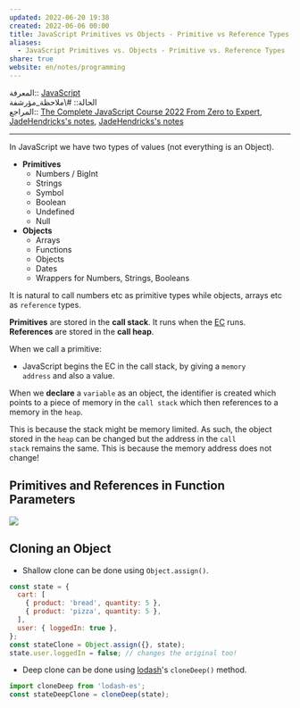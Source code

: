 ```yaml
---  
updated: 2022-06-20 19:38  
created: 2022-06-06 00:00  
title: JavaScript Primitives vs Objects - Primitive vs Reference Types  
aliases:  
  - JavaScript Primitives vs. Objects - Primitive vs. Reference Types  
share: true  
website: en/notes/programming  
---  
```

  
المعرفة:: [JavaScript](JavaScript)  
الحالة:: #\ملاحظة_مؤرشفة  
المراجع:: [The Complete JavaScript Course 2022 From Zero to Expert](The%20Complete%20JavaScript%20Course%202022%20From%20Zero%20to%20Expert), [JadeHendricks's notes](https://github.com/syahshiimi/second-brain/blob/a6bbf926dc6a391717c005c47e7f5b6a5e9327d9/05%20Learning/00%20JavaScript/202107101935%20JavaScript%20Data%20Types.md), [JadeHendricks's notes](https://github.com/JadeHendricks/the-complete-javascript-course-2019/blob/9f805e5d4e3ca73a628eb2b51d22690928ec565c/How%20Javascript%20Works/How%20Javascript%20Works.txt)  
  
---  
  
In JavaScript we have two types of values (not everything is an Object).  
  
- **Primitives**  
  - Numbers / BigInt  
  - Strings  
  - Symbol  
  - Boolean  
  - Undefined  
  - Null  
- **Objects**  
  - Arrays  
  - Functions  
  - Objects  
  - Dates  
  - Wrappers for Numbers, Strings, Booleans  
  
It is natural to call numbers etc as primitive types while objects, arrays etc as `reference` types.  
  
**Primitives** are stored in the **call stack**. It runs when the [EC](,%20JavaScript%20Execution%20Context%20and%20Call%20Stack#Execution%20Context%20In%20Detail) runs. **References** are stored in the **call heap**.  
  
When we call a primitive:  
  
- JavaScript begins the EC in the call stack, by giving a `memory address` and also a value.  
  
When we **declare** a `variable` as an object, the identifier is created which points to a piece of memory in the `call stack` which then references to a memory in the `heap`.  
  
This is because the stack might be memory limited. As such, the object stored in the `heap` can be changed but the address in the `call stack` remains the same. This is because the memory address does not change!  
  
## Primitives and References in Function Parameters  
  
![](,%20JavaScript%20Functions#How%20passing%20function%20arguments%20work)  
  
## Cloning an Object  
  
- Shallow clone can be done using `Object.assign()`.  
  
```js  
const state = {  
  cart: [  
    { product: 'bread', quantity: 5 },  
    { product: 'pizza', quantity: 5 },  
  ],  
  user: { loggedIn: true },  
};  
const stateClone = Object.assign({}, state);  
state.user.loggedIn = false; // changes the original too!  
```  
  
- Deep clone can be done using [lodash](https://lodash.com/)'s `cloneDeep()` method.  
```js  
import cloneDeep from 'lodash-es';  
const stateDeepClone = cloneDeep(state);  
```  
